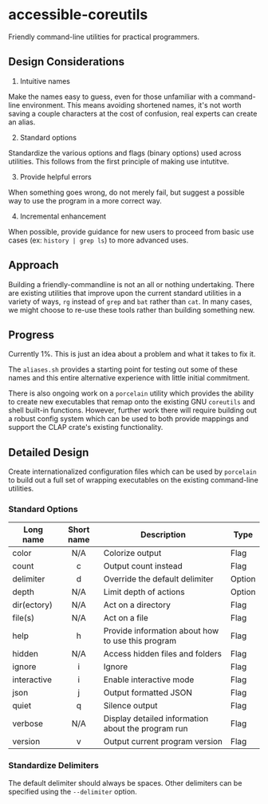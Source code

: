 # accessible-coreutils

Friendly command-line utilities for practical programmers.

## Design Considerations

1. Intuitive names

Make the names easy to guess, even for those unfamiliar with a command-line environment. This means avoiding shortened names, it's not worth saving a couple characters at the cost of confusion, real experts can create an alias.

2. Standard options

Standardize the various options and flags (binary options) used across utilities. This follows from the first principle of making use intutitve.

3. Provide helpful errors

When something goes wrong, do not merely fail, but suggest a possible way to use the program in a more correct way.

4. Incremental enhancement

When possible, provide guidance for new users to proceed from basic use cases (ex: `history | grep ls`) to more advanced uses.

## Approach

Building a friendly-commandline is not an all or nothing undertaking. There are existing utilities that improve upon the current standard utilities in a variety of ways, `rg` instead of `grep` and `bat` rather than `cat`. In many cases, we might choose to re-use these tools rather than building something new.

## Progress

Currently 1%. This is just an idea about a problem and what it takes to fix it.

The `aliases.sh` provides a starting point for testing out some of these names and this entire alternative experience with little initial commitment.

There is also ongoing work on a `porcelain` utility which provides the ability to create new executables that remap onto the existing GNU `coreutils` and shell built-in functions. However, further work there will require building out a robust config system which can be used to both provide mappings and support the CLAP crate's existing functionality.

## Detailed Design

Create internationalized configuration files which can be used by `porcelain` to build out a full set of wrapping executables on the existing command-line utilities.

### Standard Options

| Long name   | Short name | Description                                        | Type   |
| ----------- | :--------: | -------------------------------------------------- | ------ |
| color       |    N/A     | Colorize output                                    | Flag   |
| count       |     c      | Output count instead                               | Flag   |
| delimiter   |     d      | Override the default delimiter                     | Option |
| depth       |    N/A     | Limit depth of actions                             | Option |
| dir(ectory) |    N/A     | Act on a directory                                 | Flag   |
| file(s)     |    N/A     | Act on a file                                      | Flag   |
| help        |     h      | Provide information about how to use this program  | Flag   |
| hidden      |    N/A     | Access hidden files and folders                    | Flag   |
| ignore      |     i      | Ignore                                             | Flag   |
| interactive |     i      | Enable interactive mode                            | Flag   |
| json        |     j      | Output formatted JSON                              | Flag   |
| quiet       |     q      | Silence output                                     | Flag   |
| verbose     |    N/A     | Display detailed information about the program run | Flag   |
| version     |     v      | Output current program version                     | Flag   |

### Standardize Delimiters

The default delimiter should always be spaces. Other delimiters can be specified using the `--delimiter` option.

